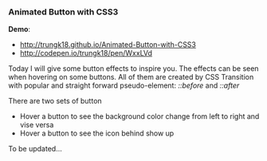 ### Animated Button with CSS3
**Demo**: 
- http://trungk18.github.io/Animated-Button-with-CSS3
- http://codepen.io/trungk18/pen/WxxLVd

Today I will give some button effects to inspire you. The effects can be seen when hovering on some buttons. All of them are created by CSS Transition with popular and straight forward pseudo-element: *::before* and *::after*

There are two sets of button
- Hover a button to see the background color change from left to right and vise versa
- Hover a button to see the icon behind show up

To be updated...

